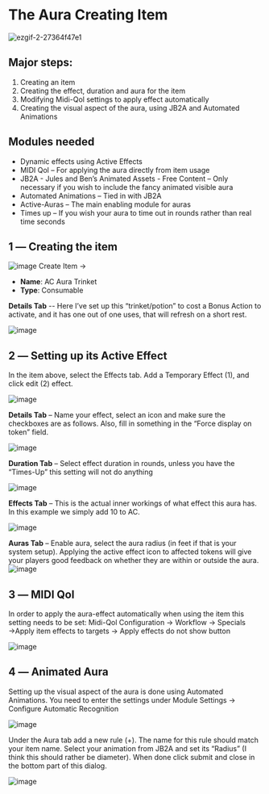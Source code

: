 # The Aura Creating Item
![ezgif-2-27364f47e1](https://user-images.githubusercontent.com/8543541/166172021-469372ca-ee34-41f5-8088-351c5b327439.gif)

## Major steps:
1. Creating an item
1. Creating the effect, duration and aura for the item
1. Modifying Midi-Qol settings to apply effect automatically
1. Creating the visual aspect of the aura, using JB2A and Automated Animations

## Modules needed
 * Dynamic effects using Active Effects
 * MIDI Qol – For applying the aura directly from item usage
 * JB2A - Jules and Ben’s Animated Assets - Free Content – Only necessary if you wish to include the fancy animated visible aura
 * Automated Animations – Tied in with JB2A
 * Active-Auras – The main enabling module for auras
 * Times up – If you wish your aura to time out in rounds rather than real time seconds


## 1 ― Creating the item
![image](https://user-images.githubusercontent.com/8543541/166172066-33a44081-315f-406c-aca2-9650c89e2db6.png)
Create Item →
* **Name**: AC Aura Trinket
* **Type**: Consumable

**Details Tab** --
Here I’ve set up this “trinket/potion” to cost a Bonus Action to activate, and it has one out of one uses, that will refresh on a short rest.

![image](https://user-images.githubusercontent.com/8543541/166172151-3f24e7dc-7dea-4bd9-8f5e-bf53495a841d.png)


## 2 ― Setting up its Active Effect
In the item above, select the Effects tab. Add a Temporary Effect (1), and click edit (2) effect.

![image](https://user-images.githubusercontent.com/8543541/166172220-c18a5d63-f9b7-4514-8dfb-8c360c6ea548.png)


**Details Tab** – Name your effect, select an icon and make sure the checkboxes are as follows. Also, fill in something in the “Force display on token” field.

![image](https://user-images.githubusercontent.com/8543541/166172255-acfc8db2-b87e-4d3c-bcd5-97833bc7764e.png)

**Duration Tab** – Select effect duration in rounds, unless you have the “Times-Up” this setting will not do anything

![image](https://user-images.githubusercontent.com/8543541/166172340-09279d7d-5e30-4551-b270-13e77ba808be.png)

**Effects Tab** – This is the actual inner workings of what effect this aura has. In this example we simply add 10 to AC.

![image](https://user-images.githubusercontent.com/8543541/166172348-310e8b26-b0e2-4911-880e-f66b00db14bc.png)

**Auras Tab** – Enable aura, select the aura radius (in feet if that is your system setup). Applying the active effect icon to affected tokens will give your players good feedback on whether they are within or outside the aura.
![image](https://user-images.githubusercontent.com/8543541/166172353-f29c8c7f-0c23-48c2-a0ea-2bd51d048d59.png)


## 3 ― MIDI Qol
In order to apply the aura-effect automatically when using the item this setting needs to be set:
Midi-Qol Configuration → Workflow → Specials →Apply item effects to targets → Apply effects do not show button

![image](https://user-images.githubusercontent.com/8543541/166172388-c4b17db3-0c13-4c0e-a13b-355c7b3582bd.png)


## 4 ― Animated Aura
Setting up the visual aspect of the aura is done using Automated Animations. You need to enter the settings under Module Settings → Configure Automatic Recognition

![image](https://user-images.githubusercontent.com/8543541/166172405-8d160a4a-9264-4a3f-a221-f2707bf5e66a.png)


Under the Aura tab add a new rule (+). The name for this rule should match your item name.
Select your animation from JB2A and set its “Radius” (I think this should rather be diameter). When done click submit and close in the bottom part of this dialog.

![image](https://user-images.githubusercontent.com/8543541/166172413-29773618-197d-4a30-90c7-64a8c02cbdd9.png)


